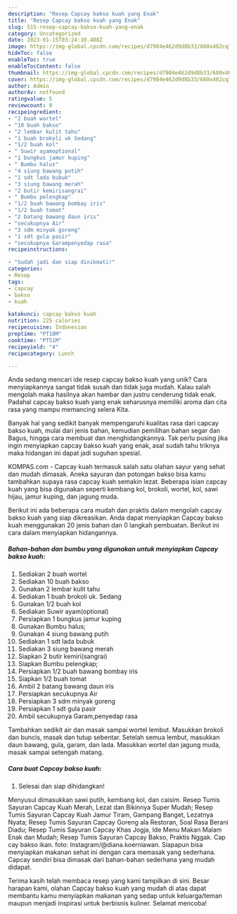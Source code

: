 ```yaml
---
description: "Resep Capcay bakso kuah yang Enak"
title: "Resep Capcay bakso kuah yang Enak"
slug: 515-resep-capcay-bakso-kuah-yang-enak
category: Uncategorized
date: 2023-01-15T03:24:10.408Z
image: https://img-global.cpcdn.com/recipes/d7984e462d9d8b33/680x482cq70/capcay-bakso-kuah-foto-resep-utama.jpg
hideToc: false
enableToc: true
enableTocContent: false
thumbnail: https://img-global.cpcdn.com/recipes/d7984e462d9d8b33/680x482cq70/capcay-bakso-kuah-foto-resep-utama.jpg
cover: https://img-global.cpcdn.com/recipes/d7984e462d9d8b33/680x482cq70/capcay-bakso-kuah-foto-resep-utama.jpg
author: Admin
authorAv: notfound
ratingvalue: 5
reviewcount: 9
recipeingredient:
- "2 buah wortel"
- "10 buah bakso"
- "2 lembar kulit tahu"
- "1 buah brokoli uk Sedang"
- "1/2 buah kol"
- " Suwir ayamoptional"
- "1 bungkus jamur kuping"
- " Bumbu halus"
- "4 siung bawang putih"
- "1 sdt lada bubuk"
- "3 siung bawang merah"
- "2 butir kemirisangrai"
- " Bumbu pelengkap"
- "1/2 buah bawang bombay iris"
- "1/2 buah tomat"
- "2 batang bawang daun iris"
- "secukupnya Air"
- "3 sdm minyak goreng"
- "1 sdt gula pasir"
- "secukupnya Garampenyedap rasa"
recipeinstructions:

- "Sudah jadi dan siap dinikmati!"
categories:
- Resep
tags:
- capcay
- bakso
- kuah

katakunci: capcay bakso kuah 
nutrition: 225 calories
recipecuisine: Indonesian
preptime: "PT18M"
cooktime: "PT51M"
recipeyield: "4"
recipecategory: Lunch

---
```





Anda sedang mencari ide resep capcay bakso kuah yang unik? Cara menyiapkannya sangat tidak susah dan tidak juga mudah. Kalau salah mengolah maka hasilnya akan hambar dan justru cenderung tidak enak. Padahal capcay bakso kuah yang enak seharusnya memiliki aroma dan cita rasa yang mampu memancing selera Kita.





Banyak hal yang sedikit banyak mempengaruhi kualitas rasa dari capcay bakso kuah, mulai dari jenis bahan, kemudian pemilihan bahan segar dan Bagus, hingga cara membuat dan menghidangkannya. Tak perlu pusing jika ingin menyiapkan capcay bakso kuah yang enak,      asal sudah tahu triknya maka hidangan ini dapat jadi suguhan spesial.














KOMPAS.com - Capcay kuah termasuk salah satu olahan sayur yang sehat dan mudah dimasak. Aneka sayuran dan potongan bakso bisa kamu tambahkan supaya rasa capcay kuah semakin lezat. Beberapa isian capcay kuah yang bisa digunakan seperti kembang kol, brokoli, wortel, kol, sawi hijau, jamur kuping, dan jagung muda.






Berikut ini ada beberapa cara mudah dan praktis dalam mengolah capcay bakso kuah yang siap dikreasikan. Anda dapat menyiapkan Capcay bakso kuah menggunakan 20 jenis bahan dan 0 langkah pembuatan. Berikut ini cara dalam menyiapkan hidangannya.

<!--inarticleads1-->

##### Bahan-bahan dan bumbu yang digunakan untuk menyiapkan Capcay bakso kuah:

1. Sediakan 2 buah wortel
1. Sediakan 10 buah bakso
1. Gunakan 2 lembar kulit tahu
1. Sediakan 1 buah brokoli uk. Sedang
1. Gunakan 1/2 buah kol
1. Sediakan  Suwir ayam(optional)
1. Persiapkan 1 bungkus jamur kuping
1. Gunakan  Bumbu halus;
1. Gunakan 4 siung bawang putih
1. Sediakan 1 sdt lada bubuk
1. Sediakan 3 siung bawang merah
1. Siapkan 2 butir kemiri(sangrai)
1. Siapkan  Bumbu pelengkap;
1. Persiapkan 1/2 buah bawang bombay iris
1. Siapkan 1/2 buah tomat
1. Ambil 2 batang bawang daun iris
1. Persiapkan secukupnya Air
1. Persiapkan 3 sdm minyak goreng
1. Persiapkan 1 sdt gula pasir
1. Ambil secukupnya Garam,penyedap rasa


Tambahkan sedikit air dan masak sampai wortel lembut. Masukkan brokoli dan buncis, masak dan tutup sebentar. Setelah semua lembut, masukkan daun bawang, gula, garam, dan lada. Masukkan wortel dan jagung muda, masak sampai setengah matang. 

<!--inarticleads2-->

##### Cara buat Capcay bakso kuah:


1. Selesai dan siap dihidangkan!

Menyusul dimasukkan sawi putih, kembang kol, dan caisim. Resep Tumis Sayuran Capcay Kuah Merah, Lezat dan Bikinnya Super Mudah; Resep Tumis Sayuran Capcay Kuah Jamur Tiram, Gampang Banget, Lezatnya Nyata; Resep Tumis Sayuran Capcay Goreng ala Restoran, Soal Rasa Berani Diadu; Resep Tumis Sayuran Capcay Khas Jogja, Ide Menu Makan Malam Enak dan Mudah; Resep Tumis Sayuran Capcay Bakso, Praktis Nggak. Cap cay bakso ikan. foto: Instagram/@diana.koerniawan. Siapapun bisa menyiapkan makanan sehat ini dengan cara memasak yang sederhana. Capcay sendiri bisa dimasak dari bahan-bahan sederhana yang mudah didapat. 

Terima kasih telah membaca resep yang kami tampilkan di sini. Besar harapan kami, olahan Capcay bakso kuah yang mudah di atas dapat membantu kamu menyiapkan makanan yang sedap untuk keluarga/teman maupun menjadi inspirasi untuk berbisnis kuliner. Selamat mencoba!
